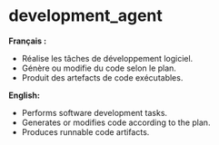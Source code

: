 # development_agent

**Français :**
- Réalise les tâches de développement logiciel.
- Génère ou modifie du code selon le plan.
- Produit des artefacts de code exécutables.

**English:**
- Performs software development tasks.
- Generates or modifies code according to the plan.
- Produces runnable code artifacts.
